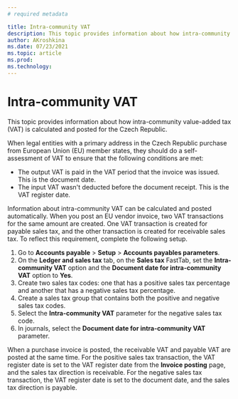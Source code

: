 ```yaml
---
# required metadata

title: Intra-community VAT
description: This topic provides information about how intra-community value-added tax (VAT) is calculated and posted for the Czech Republic. 
author: AKroshkina
ms.date: 07/23/2021
ms.topic: article
ms.prod: 
ms.technology: 
---
```


# Intra-community VAT

This topic provides information about how intra-community value-added tax (VAT) is calculated and posted for the Czech Republic. 

When legal entities with a primary address in the Czech Republic purchase from European Union (EU) member states, they should do a self-assessment of VAT to ensure that the following conditions are met:

  - The output VAT is paid in the VAT period that the invoice was issued. This is the document date.
  - The input VAT wasn't deducted before the document receipt. This is the VAT register date.

Information about intra-community VAT can be calculated and posted automatically. When you post an EU vendor invoice, two VAT transactions for the same amount are created. One VAT transaction is created for payable sales tax, and the other transaction is created for receivable sales tax. To reflect this requirement, complete the following setup.
 
1. Go to **Accounts payable** > **Setup** > **Accounts payables parameters**. 
2. On the **Ledger and sales tax** tab, on the **Sales tax** FastTab, set the **Intra-community VAT** option and the **Document date for intra-community VAT** option to **Yes**.
3. Create two sales tax codes: one that has a positive sales tax percentage and another that has a negative sales tax percentage.
4. Create a sales tax group that contains both the positive and negative sales tax codes. 
5. Select the **Intra-community VAT** parameter for the negative sales tax code.
6. In journals, select the **Document date for intra-community VAT** parameter.

When a purchase invoice is posted, the receivable VAT and payable VAT are posted at the same time. For the positive sales tax transaction, the VAT register date is set to the VAT register date from the **Invoice posting** page, and the sales tax direction is receivable. For the negative sales tax transaction, the VAT register date is set to the document date, and the sales tax direction is payable.
